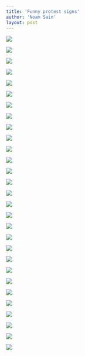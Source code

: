 ```yaml
---
title: 'Funny protest signs'
author: 'Noam Sain'
layout: post
---
```


![](/assets/2020/2020-06-funny-protest-signs-1.jpg)

![](/assets/2020/2020-06-funny-protest-signs-2.jpg)

![](/assets/2020/2020-06-funny-protest-signs-3.jpg)

![](/assets/2020/2020-06-funny-protest-signs-4.png)

![](/assets/2020/2020-06-funny-protest-signs-5.jpg)

![](/assets/2020/2020-06-funny-protest-signs-6.png)

![](/assets/2020/2020-06-funny-protest-signs-7.jpg)

![](/assets/2020/2020-06-funny-protest-signs-8.jpg)

![](/assets/2020/2020-06-funny-protest-signs-9.jpg)

![](/assets/2020/2020-06-funny-protest-signs-10.jpg)

![](/assets/2020/2020-06-funny-protest-signs-11.jpg)

![](/assets/2020/2020-06-funny-protest-signs-12.jpg)

![](/assets/2020/2020-06-funny-protest-signs-13.jpg)

![](/assets/2020/2020-06-funny-protest-signs-14.jpg)

![](/assets/2020/2020-06-funny-protest-signs-15.png)

![](/assets/2020/2020-06-funny-protest-signs-21.jpg)

![](/assets/2020/2020-06-funny-protest-signs-26.jpg)

![](/assets/2020/2020-06-funny-protest-signs-27.jpg)

![](/assets/2020/2020-06-funny-protest-signs-29.jpg)

![](/assets/2020/2020-06-funny-protest-signs-35.jpg)

![](/assets/2020/2020-06-funny-protest-signs-41.jpg)

![](/assets/2020/2020-06-funny-protest-signs-43.jpg)

![](/assets/2020/2020-06-funny-protest-signs-46.jpg)

![](/assets/2020/2020-06-funny-protest-signs-47.jpg)

![](/assets/2020/2020-06-funny-protest-signs-48.jpg)

![](/assets/2020/2020-06-funny-protest-signs-49.jpg)

![](/assets/2020/2020-06-funny-protest-signs-51.jpg)

![](/assets/2020/2020-06-funny-protest-signs-54.jpg)

![](/assets/2020/2020-06-funny-protest-signs-56.jpg)
